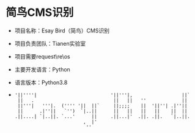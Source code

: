# 简鸟CMS识别

- 项目名称：Esay Bird（简鸟）CMS识别

- 项目负责团队：Tianen实验室

- 项目需要request\re\os

- 主要开发语言：Python

- 语言版本：Python3.8

- ```
  '||''''|                           '||'''|,                  ||` 
   ||   .                             ||   ||   ''             ||  
   ||'''|   '''|.  ('''' '||  ||`     ||;;;;    ||  '||''| .|''||  
   ||      .|''||   `'')  `|..||      ||   ||   ||   ||    ||  ||  
  .||....| `|..||. `...'      ||     .||...|'  .||. .||.   `|..||. 
                           ,  |'                                   
                            ''                                    
  ```

